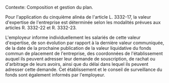 Contexte: Composition et gestion du plan.

Pour l'application du cinquième alinéa de l'article L. 3332-17, la valeur d'expertise de l'entreprise est déterminée selon les modalités prévues aux articles R. 3332-22 et R. 3332-23.

L'employeur informe individuellement les salariés de cette valeur d'expertise, de son évolution par rapport à la dernière valeur communiquée, de la date de la prochaine publication de la valeur liquidative du fonds commun de placement de l'entreprise, des coordonnées de l'établissement auquel ils peuvent adresser leur demande de souscription, de rachat ou d'arbitrage de leurs avoirs, ainsi que du délai dans lequel ils peuvent adresser cette demande. Cet établissement et le conseil de surveillance du fonds sont également informés par l'employeur.